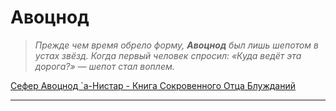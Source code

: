 # Авоцнод  

> *Прежде чем время обрело форму, **Авоцнод** был лишь шепотом в устах звёзд. Когда первый человек спросил: «Куда ведёт эта дорога?» — шепот стал воплем.*  

[Сефер Авоцнод `а-Нистар - Книга Сокровенного Отца Блужданий](content/about.md)   

---  